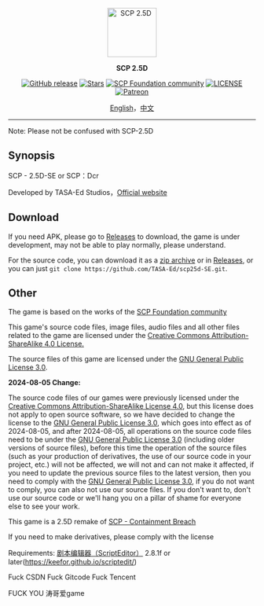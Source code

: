 <p align="center">
    <a href="https://www.tasaed.top" target="_blank" rel="noopener noreferrer">
        <img width="100" src="https://s2.loli.net/2024/07/22/zptoSGinU3s1Q45.png" alt="SCP 2.5D" />
    </a>
</p>

<p align="center"><b>SCP 2.5D</b></p>

<p align="center">
<a href="https://github.com/TASA-Ed/scp25d-SE/releases"><img alt="GitHub release" src="https://img.shields.io/github/v/release/TASA-Ed/scp25d-SE.svg?style=flat-square&include_prereleases"/></a>
<a href="https://github.com/TASA-Ed/scp25d-SE/stargazers"><img alt="Stars" src="https://img.shields.io/github/stars/TASA-Ed/scp25d-SE?color=8ef6e4&style=flat-square"/></a>
<a href="https://scp-wiki.wikidot.com/"><img alt="SCP Foundation community" src="https://img.shields.io/badge/SCP%20Foundation-gray?style=flat-square&logo=scpfoundation"/></a>
<a href="https://github.com/TASA-Ed/scp25d-SE/blob/main/LICENSE"><img alt="LICENSE" src="https://img.shields.io/github/license/TASA-Ed/scp25d-SE?color=cecece&style=flat-square"/></a>
<a href="https://www.patreon.com/tasaed"><img alt="Patreon" src="https://img.shields.io/badge/Patreon-yellow?style=flat-square&logo=patreon"/></a>
</p>

<p align="center">
<a href="README.md">English</a>，<a href="README_zh_CN.md">中文</a>
</p>

---

Note: Please not be confused with SCP-2.5D

## Synopsis
SCP - 2.5D-SE or SCP：Dcr

Developed by TASA-Ed Studios，[Official website](https://www.tasaed.top/)
## Download
If you need APK, please go to [Releases](https://github.com/TASA-Ed/scp25d-SE/releases) to download, the game is under development, may not be able to play normally, please understand.

For the source code, you can download it as a [zip archive](https://github.com/TASA-Ed/scp25d-SE/archive/refs/heads/main.zip) or in [Releases](https://github.com/TASA-Ed/scp25d-SE/releases), or you can just `git clone https://github.com/TASA-Ed/scp25d-SE.git`.
## Other
The game is based on the works of the [SCP Foundation community](http://scp-wiki-cn.wikidot.com/ )

This game's source code files, image files, audio files and all other files related to the game are licensed under the [Creative Commons Attribution-ShareAlike 4.0 License.](https://creativecommons.org/licenses/by-sa/4.0/)

The source files of this game are licensed under the [GNU General Public License 3.0](https://www.gnu.org/licenses/gpl-3.0.html).

**2024-08-05 Change:**

The source code files of our games were previously licensed under the [Creative Commons Attribution-ShareAlike License 4.0](https://creativecommons.org/licenses/by-sa/4.0/), but this license does not apply to open source software, so we have decided to change the license to the [GNU General Public License 3.0](https://www.gnu.org/licenses/gpl-3.0.html), which goes into effect as of 2024-08-05, and after 2024-08-05, all operations on the source code files need to be under the [GNU General Public License 3.0](https://www.gnu.org/licenses/gpl-3.0.html) (including older versions of source files), before this time the operation of the source files (such as your production of derivatives, the use of our source code in your project, etc.) will not be affected, we will not and can not make it affected, if you need to update the previous source files to the latest version, then you need to comply with the [GNU General Public License 3.0](https://www.gnu.org/licenses/gpl-3.0.html), if you do not want to comply, you can also not use our source files. If you don't want to, don't use our source code or we'll hang you on a pillar of shame for everyone else to see your work.

This game is a 2.5D remake of [SCP - Containment Breach](https://github.com/Regalis11/scpcb/ )

If you need to make derivatives, please comply with the license

Requirements: [剧本编辑器（ScriptEditor）](https://1drv.ms/u/c/568ae44e1937060b/EepQHHiC-mBMlwPKWunDKIgBCRMEhFDYhQf4QFsWI8GrWw?e=U0P75r) 2.8.1f or later(https://keefor.github.io/scriptedit/)

Fuck CSDN
Fuck Gitcode
Fuck Tencent

FUCK YOU 涛哥爱game
